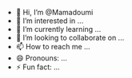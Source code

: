 - 👋 Hi, I’m @Mamadoumi
- 👀 I’m interested in ...
- 🌱 I’m currently learning ...
- 💞️ I’m looking to collaborate on ...
- 📫 How to reach me ...
- 😄 Pronouns: ...
- ⚡ Fun fact: ...

<!---
Mamadoumi/Mamadoumi is a ✨ special ✨ repository because its `README.md` (this file) appears on your GitHub profile.
You can click the Preview link to take a look at your changes.
--->
